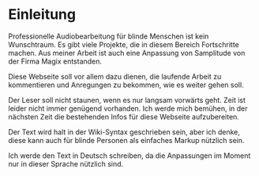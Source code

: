 # Einleitung #

Professionelle Audiobearbeitung für blinde Menschen ist kein Wunschtraum. Es gibt viele Projekte, die in diesem Bereich Fortschritte machen. Aus meiner Arbeit ist auch eine Anpassung von Samplitude von der Firma Magix entstanden.

Diese Webseite soll vor allem dazu dienen, die laufende Arbeit zu kommentieren und Anregungen zu bekommen, wie es weiter gehen soll.

Der Leser soll nicht staunen, wenn es nur langsam vorwärts geht. Zeit ist leider nicht immer genügend vorhanden. Ich werde mich bemühen, in der nächsten Zeit die bestehenden Infos für diese Webseite aufzubereiten.

Der Text wird halt in der Wiki-Syntax geschrieben sein, aber ich denke, diese kann auch für blinde Personen als einfaches Markup nützlich sein.

Ich werde den Text in Deutsch schreiben, da die Anpassungen im Moment nur in dieser Sprache nützlich sind.